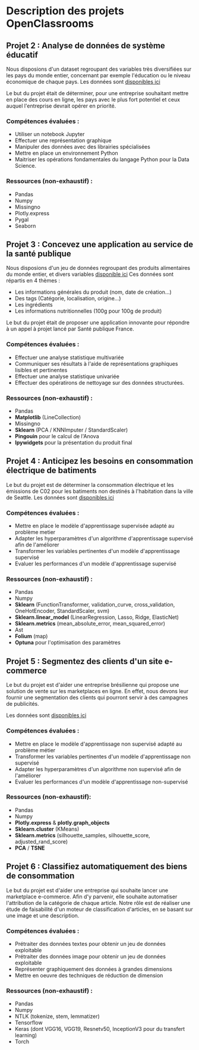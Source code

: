 # Description des projets OpenClassrooms


## Projet 2 : Analyse de données de système éducatif

Nous disposions d'un dataset regroupant des variables très diversifiées sur les pays du monde entier, concernant par exemple l'éducation ou le niveau économique de chaque pays.
Les données sont [disponibles ici](https://datacatalog.worldbank.org/search/dataset/0038480)

Le but du projet était de déterminer, pour une entreprise souhaitant mettre en place des cours en ligne, les pays avec le plus fort potentiel et ceux auquel l'entreprise devrait opérer en priorité.

### Compétences évaluées :
- Utiliser un notebook Jupyter
- Effectuer une représentation graphique
- Manipuler des données avec des librairies spécialisées
- Mettre en place un environnement Python
- Maitriser les opérations fondamentales du langage Python pour la Data Science.


### Ressources (non-exhaustif) :
- Pandas
- Numpy
- Missingno
- Plotly.express
- Pygal
- Seaborn


## Projet 3 : Concevez une application au service de la santé publique

Nous disposions d'un jeu de données regroupant des produits alimentaires du monde entier, et divers variables [disponible ici](https://world.openfoodfacts.org/data/data-fields.txt)
Ces données sont répartis en 4 thèmes :
- Les informations générales du produit (nom, date de création...)
- Des tags (Catégorie, localisation, origine...)
- Les ingrédients
- Les informations nutritionnelles (100g pour 100g de produit)

Le but du projet était de proposer une application innovante pour répondre à un appel à projet lancé par Santé publique France.

### Compétences évaluées :
- Effectuer une analyse statistique multivariée
- Communiquer ses résultats à l'aide de représentations graphiques lisibles et pertinentes
- Effectuer une analyse statistique univariée
- Effectuer des opératirons de nettoyage sur des données structurées.

### Ressources (non-exhaustif) :
- Pandas
- __Matplotlib__ (LineCollection)
- Missingno
- __Sklearn__ (PCA / KNNImputer / StandardScaler)
- __Pingouin__ pour le calcul de l'Anova
- __Ipywidgets__ pour la présentation du produit final

## Projet 4 : Anticipez les besoins en consommation électrique de batiments

Le but du projet est de déterminer la consommation électrique et les émissions de C02 pour les batiments non destinés à l'habitation dans la ville de Seattle.
Les données sont [disponibles ici](https://www.kaggle.com/city-of-seattle/sea-building-energy-benchmarking#2015-building-energy-benchmarking.csv)

### Compétences évaluées :
- Mettre en place le modèle d'apprentissage supervisée adapté au problème metier
- Adapter les hyperparamètres d'un algorithme d'apprentissage supervisé afin de l'améliorer
- Transformer les variables pertinentes d'un modèle d'apprentissage supervisé
- Evaluer les performances d'un modèle d'apprentissage supervisé

### Ressources (non-exhaustif) :
- Pandas
- Numpy
- __Sklearn__ (FunctionTransformer, validation_curve, cross_validation, OneHotEncoder, StandardScaler, svm)
- __Sklearn.linear_model__ (LinearRegression, Lasso, Ridge, ElasticNet)
- __Sklearn.metrics__ (mean_absolute_error, mean_squared_error)
- Ast
- __Folium__ (map)
- __Optuna__ pour l'optimisation des paramètres


## Projet 5 : Segmentez des clients d'un site e-commerce

Le but du projet est d'aider une entreprise brésilienne qui propose une solution de vente sur les marketplaces en ligne.
En effet, nous devons leur fournir une segmentation des clients qui pourront servir à des campagnes de publicités.

Les données sont [disponibles ici](https://www.kaggle.com/olistbr/brazilian-ecommerce)

### Compétences évaluées :
- Mettre en place le modèle d'apprentissage non supervisé adapté au problème métier
- Transformer les variables pertinentes d'un modèle d'apprentissage non supervisé
- Adapter les hyperparamètres d'un algorithme non supervisé afin de l'améliorer
- Evaluer les performances d'un modèle d'apprentissage non-supervisé

### Ressources (non-exhaustif):
- Pandas
- Numpy
- __Plotly.express__ & __plotly.graph_objects__
- __Sklearn.cluster__ (KMeans)
- __Sklearn.metrics__ (silhouette_samples, silhouette_score, adjusted_rand_score)
- __PCA__ / __TSNE__


## Projet 6 : Classifiez automatiquement des biens de consommation

Le but du projet est d'aider une entreprise qui souhaite lancer une marketplace e-commerce.
Afin d'y parvenir, elle souhaite automatiser l'attribution de la catégorie de chaque article.
Notre rôle est de réaliser une étude de faisabilité d'un moteur de classification d'articles, en se basant sur une image et une description.

### Compétences évaluées :

- Prétraiter des données textes pour obtenir un jeu de données exploitable
- Prétraiter des données image pour obtenir un jeu de données exploitable
- Représenter graphiquement des données à grandes dimensions
- Mettre en oeuvre des techniques de réduction de dimension

### Ressources (non-exhaustif) :
- Pandas
- Numpy
- NTLK (tokenize, stem, lemmatizer)
- Tensorflow
- Keras (dont VGG16, VGG19, Resnetv50, InceptionV3 pour du transfert learning)
- Torch

